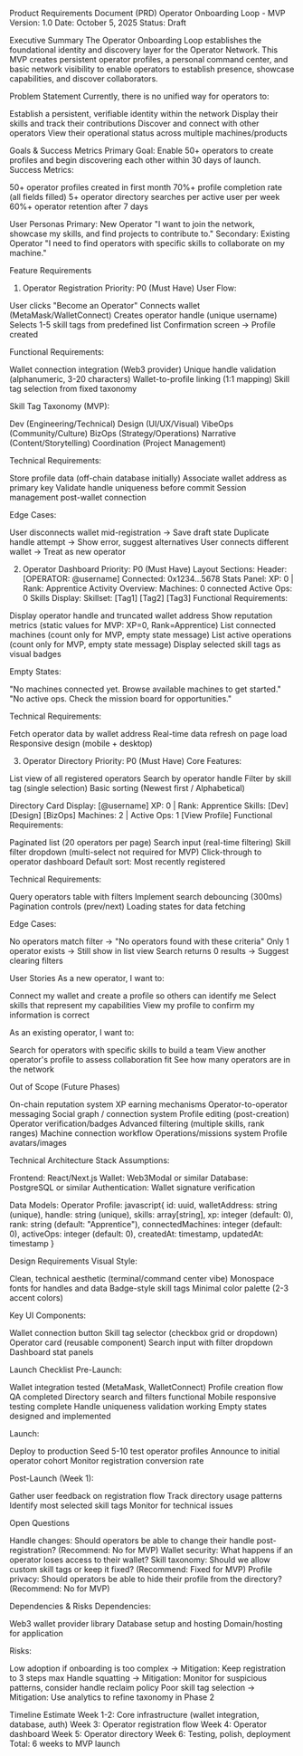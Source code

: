 Product Requirements Document (PRD)
Operator Onboarding Loop - MVP
Version: 1.0
Date: October 5, 2025
Status: Draft

Executive Summary
The Operator Onboarding Loop establishes the foundational identity and discovery layer for the Operator Network. This MVP creates persistent operator profiles, a personal command center, and basic network visibility to enable operators to establish presence, showcase capabilities, and discover collaborators.

Problem Statement
Currently, there is no unified way for operators to:

Establish a persistent, verifiable identity within the network
Display their skills and track their contributions
Discover and connect with other operators
View their operational status across multiple machines/products


Goals & Success Metrics
Primary Goal: Enable 50+ operators to create profiles and begin discovering each other within 30 days of launch.
Success Metrics:

50+ operator profiles created in first month
70%+ profile completion rate (all fields filled)
5+ operator directory searches per active user per week
60%+ operator retention after 7 days


User Personas
Primary: New Operator
"I want to join the network, showcase my skills, and find projects to contribute to."
Secondary: Existing Operator
"I need to find operators with specific skills to collaborate on my machine."

Feature Requirements
1. Operator Registration
Priority: P0 (Must Have)
User Flow:

User clicks "Become an Operator"
Connects wallet (MetaMask/WalletConnect)
Creates operator handle (unique username)
Selects 1-5 skill tags from predefined list
Confirmation screen → Profile created

Functional Requirements:

Wallet connection integration (Web3 provider)
Unique handle validation (alphanumeric, 3-20 characters)
Wallet-to-profile linking (1:1 mapping)
Skill tag selection from fixed taxonomy

Skill Tag Taxonomy (MVP):

Dev (Engineering/Technical)
Design (UI/UX/Visual)
VibeOps (Community/Culture)
BizOps (Strategy/Operations)
Narrative (Content/Storytelling)
Coordination (Project Management)

Technical Requirements:

Store profile data (off-chain database initially)
Associate wallet address as primary key
Validate handle uniqueness before commit
Session management post-wallet connection

Edge Cases:

User disconnects wallet mid-registration → Save draft state
Duplicate handle attempt → Show error, suggest alternatives
User connects different wallet → Treat as new operator


2. Operator Dashboard
Priority: P0 (Must Have)
Layout Sections:
Header:
[OPERATOR: @username]
Connected: 0x1234...5678
Stats Panel:
XP: 0 | Rank: Apprentice
Activity Overview:
Machines: 0 connected
Active Ops: 0
Skills Display:
Skillset: [Tag1] [Tag2] [Tag3]
Functional Requirements:

Display operator handle and truncated wallet address
Show reputation metrics (static values for MVP: XP=0, Rank=Apprentice)
List connected machines (count only for MVP, empty state message)
List active operations (count only for MVP, empty state message)
Display selected skill tags as visual badges

Empty States:

"No machines connected yet. Browse available machines to get started."
"No active ops. Check the mission board for opportunities."

Technical Requirements:

Fetch operator data by wallet address
Real-time data refresh on page load
Responsive design (mobile + desktop)


3. Operator Directory
Priority: P0 (Must Have)
Core Features:

List view of all registered operators
Search by operator handle
Filter by skill tag (single selection)
Basic sorting (Newest first / Alphabetical)

Directory Card Display:
[@username]
XP: 0 | Rank: Apprentice
Skills: [Dev] [Design] [BizOps]
Machines: 2 | Active Ops: 1
[View Profile]
Functional Requirements:

Paginated list (20 operators per page)
Search input (real-time filtering)
Skill filter dropdown (multi-select not required for MVP)
Click-through to operator dashboard
Default sort: Most recently registered

Technical Requirements:

Query operators table with filters
Implement search debouncing (300ms)
Pagination controls (prev/next)
Loading states for data fetching

Edge Cases:

No operators match filter → "No operators found with these criteria"
Only 1 operator exists → Still show in list view
Search returns 0 results → Suggest clearing filters


User Stories
As a new operator, I want to:

Connect my wallet and create a profile so others can identify me
Select skills that represent my capabilities
View my profile to confirm my information is correct

As an existing operator, I want to:

Search for operators with specific skills to build a team
View another operator's profile to assess collaboration fit
See how many operators are in the network


Out of Scope (Future Phases)

On-chain reputation system
XP earning mechanisms
Operator-to-operator messaging
Social graph / connection system
Profile editing (post-creation)
Operator verification/badges
Advanced filtering (multiple skills, rank ranges)
Machine connection workflow
Operations/missions system
Profile avatars/images


Technical Architecture
Stack Assumptions:

Frontend: React/Next.js
Wallet: Web3Modal or similar
Database: PostgreSQL or similar
Authentication: Wallet signature verification

Data Models:
Operator Profile:
javascript{
  id: uuid,
  walletAddress: string (unique),
  handle: string (unique),
  skills: array[string],
  xp: integer (default: 0),
  rank: string (default: "Apprentice"),
  connectedMachines: integer (default: 0),
  activeOps: integer (default: 0),
  createdAt: timestamp,
  updatedAt: timestamp
}

Design Requirements
Visual Style:

Clean, technical aesthetic (terminal/command center vibe)
Monospace fonts for handles and data
Badge-style skill tags
Minimal color palette (2-3 accent colors)

Key UI Components:

Wallet connection button
Skill tag selector (checkbox grid or dropdown)
Operator card (reusable component)
Search input with filter dropdown
Dashboard stat panels


Launch Checklist
Pre-Launch:

 Wallet integration tested (MetaMask, WalletConnect)
 Profile creation flow QA completed
 Directory search and filters functional
 Mobile responsive testing complete
 Handle uniqueness validation working
 Empty states designed and implemented

Launch:

 Deploy to production
 Seed 5-10 test operator profiles
 Announce to initial operator cohort
 Monitor registration conversion rate

Post-Launch (Week 1):

 Gather user feedback on registration flow
 Track directory usage patterns
 Identify most selected skill tags
 Monitor for technical issues


Open Questions

Handle changes: Should operators be able to change their handle post-registration? (Recommend: No for MVP)
Wallet security: What happens if an operator loses access to their wallet?
Skill taxonomy: Should we allow custom skill tags or keep it fixed? (Recommend: Fixed for MVP)
Profile privacy: Should operators be able to hide their profile from the directory? (Recommend: No for MVP)


Dependencies & Risks
Dependencies:

Web3 wallet provider library
Database setup and hosting
Domain/hosting for application

Risks:

Low adoption if onboarding is too complex → Mitigation: Keep registration to 3 steps max
Handle squatting → Mitigation: Monitor for suspicious patterns, consider handle reclaim policy
Poor skill tag selection → Mitigation: Use analytics to refine taxonomy in Phase 2


Timeline Estimate
Week 1-2: Core infrastructure (wallet integration, database, auth)
Week 3: Operator registration flow
Week 4: Operator dashboard
Week 5: Operator directory
Week 6: Testing, polish, deployment
Total: 6 weeks to MVP launch